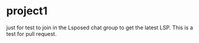 # project1
just for test
to join in the Lsposed chat group to get the latest LSP.
This is a test for pull request.
